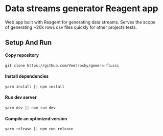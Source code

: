 # Data streams generator Reagent app

Web app built with Reagent for generating data streams. Serves the scope of generating ~20k rows csv files quickly for other projects tests.

## Setup And Run
#### Copy repository
```shell
git clone https://github.com/Ventrosky/genera-flussi
```

#### Install dependencies
```shell
yarn install || npm install
```

#### Run dev server
```shell
yarn dev || npm run dev
```

#### Compile an optimized version

```shell
yarn release || npm run release
```

